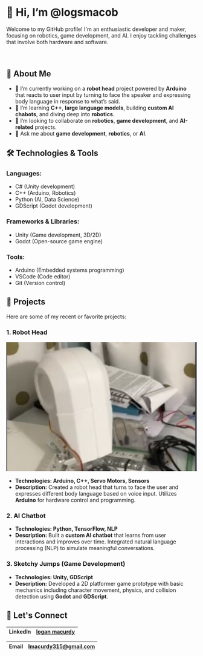 # 👋 Hi, I’m @logsmacob
Welcome to my GitHub profile! I'm an enthusiastic developer and maker, focusing on robotics, game development, and AI. I enjoy tackling challenges that involve both hardware and software.
<br>
<br>
<br>

## 🚀 About Me
- 🔭 I’m currently working on a **robot head** project powered by **Arduino** that reacts to user input by turning to face the speaker and expressing body language in response to what’s said.
- 🌱 I’m learning **C++**, **large language models**, building **custom AI chabots**, and diving deep into **robotics**.
- 👯 I’m looking to collaborate on **robotics**, **game development**, and **AI-related** projects.
- 💬 Ask me about **game development**, **robotics**, or **AI**.

## 🛠️ Technologies & Tools
### Languages: 
- C# (Unity development)
- C++ (Arduino, Robotics)
- Python (AI, Data Science)
- GDScript (Godot development)
### Frameworks & Libraries: 
- Unity (Game development, 3D/2D)
- Godot (Open-source game engine)
### Tools: 
- Arduino (Embedded systems programming)
- VSCode (Code editor)
- Git (Version control)

## 🧩 Projects
Here are some of my recent or favorite projects:

### 1. Robot Head
<img src="robot.png" alt="robot image" width="600">

- **Technologies: Arduino, C++, Servo Motors, Sensors**
- **Description:** Created a robot head that turns to face the user and expresses different body language based on voice input. Utilizes **Arduino** for hardware control and programming.

### 2. AI Chatbot
- **Technologies: Python, TensorFlow, NLP**
- **Description:** Built a **custom AI chatbot** that learns from user interactions and improves over time. Integrated natural language processing (NLP) to simulate meaningful conversations.

### 3. Sketchy Jumps (Game Development)
- **Technologies: Unity, GDScript**
- **Description:** Developed a 2D platformer game prototype with basic mechanics including character movement, physics, and collision detection using **Godot** and **GDScript**.


##  🤝 Let's Connect
|  LinkedIn  |    [logan macurdy](https://www.linkedin.com/in/logan-macurdy-54b704319?utm_source=share&utm_campaign=share_via&utm_content=profile&utm_medium=ios_app.)  |
|-|-|

|  Email  |  lmacurdy315@gmail.com  |
|-|-|

